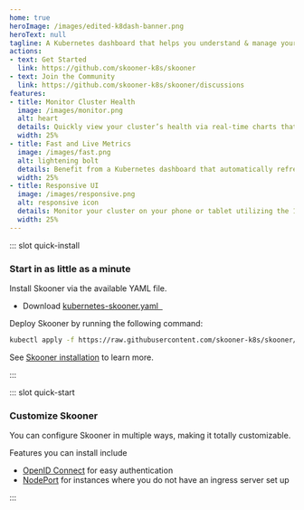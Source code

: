 ```yaml
---
home: true
heroImage: /images/edited-k8dash-banner.png
heroText: null
tagline: A Kubernetes dashboard that helps you understand & manage your cluster.
actions:
- text: Get Started
  link: https://github.com/skooner-k8s/skooner 
- text: Join the Community
  link: https://github.com/skooner-k8s/skooner/discussions 
features:
- title: Monitor Cluster Health
  image: /images/monitor.png
  alt: heart
  details: Quickly view your cluster’s health via real-time charts that help you track poorly performing resources.
  width: 25%
- title: Fast and Live Metrics
  image: /images/fast.png
  alt: lightening bolt
  details: Benefit from a Kubernetes dashboard that automatically refreshes and updates.
  width: 25%
- title: Responsive UI
  image: /images/responsive.png
  alt: responsive icon
  details: Monitor your cluster on your phone or tablet utilizing the 100% responsive UI.
  width: 25%
---
```


::: slot quick-install

### Start in as little as a minute

Install Skooner via the available YAML file.

* Download [kubernetes-skooner.yaml &nbsp;](https://raw.githubusercontent.com/skooner-k8s/skooner/master/kubernetes-skooner.yaml)

Deploy Skooner by running the following command:

```sh
kubectl apply -f https://raw.githubusercontent.com/skooner-k8s/skooner/master/kubernetes-skooner.yaml

```

See [Skooner installation](/install/) to learn more. 

:::

::: slot quick-start

### Customize Skooner

You can configure Skooner in multiple ways, making it totally customizable. 

Features you can install include 

- [OpenID Connect](install/#running-oidc-on-skooner) for easy authentication
- [NodePort](install/#running-skooner-with-nodeport) for instances where you do not have an ingress server set up

:::


